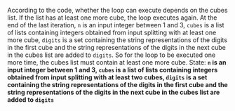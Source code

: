 According to the code, whether the loop can execute depends on the cubes list. If the list has at least one more cube, the loop executes again. At the end of the last iteration, `n` is an input integer between 1 and 3, `cubes` is a list of lists containing integers obtained from input splitting with at least one more cube, `digits` is a set containing the string representations of the digits in the first cube and the string representations of the digits in the next cube in the cubes list are added to `digits`. So for the loop to be executed one more time, the cubes list must contain at least one more cube.
State: **`n` is an input integer between 1 and 3, `cubes` is a list of lists containing integers obtained from input splitting with at least two cubes, `digits` is a set containing the string representations of the digits in the first cube and the string representations of the digits in the next cube in the cubes list are added to `digits`**